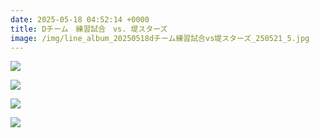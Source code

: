 ```yaml
---
date: 2025-05-18 04:52:14 +0000
title: Dチーム　練習試合　vs. 堤スターズ
image: /img/line_album_20250518dチーム練習試合vs堤スターズ_250521_5.jpg
---
```

![](/img/line_album_20250518dチーム練習試合vs堤スターズ_250521_1.jpg)

![](/img/line_album_20250518dチーム練習試合vs堤スターズ_250521_2.jpg)

![](/img/line_album_20250518dチーム練習試合vs堤スターズ_250521_3.jpg)

![](/img/line_album_20250518dチーム練習試合vs堤スターズ_250521_4.jpg)
